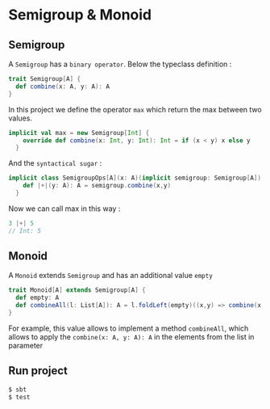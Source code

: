 # Semigroup & Monoid
## Semigroup
A `Semigroup` has a `binary operator`. Below the typeclass definition :

```scala
trait Semigroup[A] {
  def combine(x: A, y: A): A
}
```
In this project we define the operator `max` which return the max between two values.

```scala
implicit val max = new Semigroup[Int] {
    override def combine(x: Int, y: Int): Int = if (x < y) x else y
  }
```

And the `syntactical sugar` :
```scala
implicit class SemigroupOps[A](x: A)(implicit semigroup: Semigroup[A]) {
    def |+|(y: A): A = semigroup.combine(x,y)
  }
```
Now we can call max in this way :
```scala
3 |+| 5
// Int: 5
```
## Monoid
A `Monoid` extends `Semigroup` and has an additional value `empty`

```scala
trait Monoid[A] extends Semigroup[A] {
  def empty: A
  def combineAll(l: List[A]): A = l.foldLeft(empty)((x,y) => combine(x,y))
}
```
For example, this value allows to implement a method `combineAll`, which allows to apply the `combine(x: A, y: A): A` in the elements from the list in parameter

## Run project
```sbt
$ sbt
$ test
```
